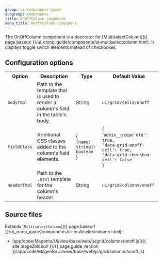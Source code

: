 ```yaml
---
group: ui-components-guide
subgroup: components
title: OnOffColumn component
menu_title: OnOffColumn component
---
```


The OnOffColumn component is a decorator for [MultiselectColumn]({{ page.baseurl }}/ui_comp_guide/components/ui-multiselectcolumn.html). It displays toggle switch elements instead of checkboxes.

## Configuration options

<table>
  <tr>
    <th>Option</th>
    <th>Description</th>
    <th>Type</th>
    <th>Default Value</th>
  </tr>
  <tr>
    <td><code>bodyTmpl</code></td>
    <td>Path to the template that is used to render a column's field in the table's body.</td>
    <td>String</td>
    <td><code>ui/grid/cells/onoff</code></td>
  </tr>
  <tr>
    <td><code>fieldClass</code></td>
    <td>Additional CSS classes added to the column's field elements.</td>
    <td>{<br /><code>[name: string]: boolean</code><br />}</td>
    <td>{<br />'<code>admin__scope-old': true,</code><br /><code>'data-grid-onoff-cell': true,</code><br /><code>'data-grid-checkbox-cell': false</code><br />}</td>
  </tr>
  <tr>
    <td><code>headerTmpl</code></td>
    <td>Path to the <code>.html</code> template for the column's header.</td>
    <td>String</td>
    <td><code>ui/grid/columns/onoff</code></td>
  </tr>
</table>

## Source files

Extends [`MultiselectColumn`]({{ page.baseurl }}/ui_comp_guide/components/ui-multiselectcolumn.html):

- [app/code/Magento/Ui/view/base/web/js/grid/columns/onoff.js]({{ site.mage2bloburl }}/{{ page.guide_version }}/app/code/Magento/Ui/view/base/web/js/grid/columns/onoff.js)
